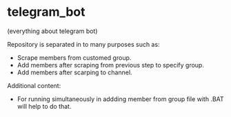 # telegram_bot
(everything about telegram bot)

Repository is separated in to many purposes such as: 

- Scrape members from customed group.
- Add members after scraping from previous step to specify group.
- Add members after scarping to channel.

Additional content:

- For running simultaneously in addding member from group file with .BAT will help to do that.
